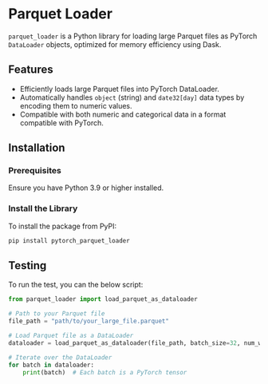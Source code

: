 # Parquet Loader

`parquet_loader` is a Python library for loading large Parquet files as PyTorch `DataLoader` objects, optimized for memory efficiency using Dask.

## Features

- Efficiently loads large Parquet files into PyTorch DataLoader.
- Automatically handles `object` (string) and `date32[day]` data types by encoding them to numeric values.
- Compatible with both numeric and categorical data in a format compatible with PyTorch.

## Installation

### Prerequisites
Ensure you have Python 3.9 or higher installed.

### Install the Library

To install the package from PyPI:

```bash
pip install pytorch_parquet_loader
```

## Testing

To run the test, you can the below script:
```python
from parquet_loader import load_parquet_as_dataloader

# Path to your Parquet file
file_path = "path/to/your_large_file.parquet"

# Load Parquet file as a DataLoader
dataloader = load_parquet_as_dataloader(file_path, batch_size=32, num_workers=0)

# Iterate over the DataLoader
for batch in dataloader:
    print(batch)  # Each batch is a PyTorch tensor
```
